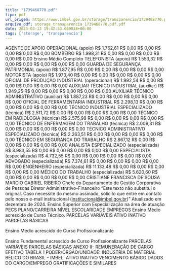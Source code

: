 ```yaml
---
title: "1739468770.pdf"
tipo: pdf
url_origem: https://www.imbel.gov.br/storage/transparencia/1739468770.pdf
arquivo_pdf: storage_transparencia_1739468770.pdf.pdf
date: 2025-03-13 19:42:53.669038+00:00
tags: ['storage', 'transparencia']
---
```


AGENTE DE APOIO OPERACIONAL (apoio)
R$ 1.762,61
R$ 0,00
R$ 0,00
R$ 0,00
R$ 0,00
R$ 0,00
BOMBEIRO
R$ 1.998,31
R$ 0,00
R$ 0,00
R$ 0,00
R$ 0,00
R$ 0,00
Ensino Médio Completo
TELEFONISTA (apoio)
R$ 1.553,32
R$ 0,00
R$ 0,00
R$ 0,00
R$ 0,00
R$ 0,00
GUARDA DE SEGURANÇA PATRIMONIAL (apoio)
R$ 1.877,95
R$ 0,00
R$ 0,00
R$ 0,00
R$ 0,00
R$ 0,00
MOTORISTA (apoio)
R$ 1.973,40
R$ 0,00
R$ 0,00
R$ 0,00
R$ 0,00
R$ 0,00
OFICIAL DE PRODUÇÃO INDUSTRIAL (operacional)
R$ 1.992,54
R$ 0,00
R$ 0,00
R$ 0,00
R$ 0,00
R$ 0,00
AUXILIAR TÉCNICO INDUSTRIAL (auxiliar)
R$ 1.949,25
R$ 0,00
R$ 0,00
R$ 0,00
R$ 0,00
R$ 0,00
AUXILIAR TÉCNICO ADMINISTRATIVO (auxiliar)
R$ 1.887,23
R$ 0,00
R$ 0,00
R$ 0,00
R$ 0,00
R$ 0,00
OFICIAL DE FERRAMENTARIA INDUSTRIAL 
R$ 2.298,13
R$ 0,00
R$ 0,00
R$ 0,00
R$ 0,00
R$ 0,00
TÉCNICO INDUSTRIAL ESPECIALIZADO (técnica)
R$ 2.511,72
R$ 0,00
R$ 0,00
R$ 0,00
R$ 0,00
R$ 0,00
TÉCNICO EM RADIOLOGIA (técnica)
R$ 2.575,98
R$ 0,00
R$ 0,00
R$ 0,00
R$ 0,00
R$ 0,00
TÉCNICO DE ENFERMAGEM DO TRABALHO (técnica)
R$ 2.009,31
R$ 0,00
R$ 0,00
R$ 0,00
R$ 0,00
R$ 0,00
TÉCNICO ADMINISTRATIVO ESPECIALIZADO (técnica)
R$ 2.263,51
R$ 0,00
R$ 0,00
R$ 0,00
R$ 0,00
R$ 0,00
TÉCNICO EM SEGURANÇA DO TRABALHO
R$ 2.867,12
R$ 0,00
R$ 0,00
R$ 0,00
R$ 0,00
R$ 0,00
ANALISTA ESPECIALIZADO (especializada)
R$ 3.983,55
R$ 0,00
R$ 0,00
R$ 0,00
R$ 0,00
R$ 0,00
ESPECIALISTA (especializada)
R$ 4.732,55
R$ 0,00
R$ 0,00
R$ 0,00
R$ 0,00
R$ 0,00
ADVOGADO (especializada)
R$ 7.374,61
R$ 0,00
R$ 0,00
R$ 0,00
R$ 0,00
R$ 0,00
ENGENHEIRO (especializada)
R$ 11.133,48
R$ 0,00
R$ 0,00
R$ 0,00
R$ 0,00
R$ 0,00
MÉDICO DO TRABALHO (especializada)
R$ 5.620,60
R$ 0,00
R$ 0,00
R$ 0,00
R$ 0,00
R$ 0,00
CRISTIANE FRANCISCA DE SOUSA
MARCIO GABRIEL RIBEIRO
Chefe do Departamento de Gestão Corporativa de Pessoas
Diretor Administrativo-Financeiro
             “Este texto não substitui o original. Caso necessite do mesmo assinado, solicito que entre em contato pelo nosso e-mail institucional (institucional@imbel.gov.br)”
Atualizado em dezembro de 2024.
Ensino Superior com Especialização na área de atuação
PECS
PLANO/CARREIRA
NÍVEL ESCOLARIDADE
EMPREGOS
Ensino Médio acrescido de Curso Técnico.
PARCELAS 
VARIÁVEIS
ATIVO
INATIVO
PARCELAS 
BÁSICAS
 
Ensino Médio acrescido de Curso Proﬁssionalizante 
 
Ensino Fundamental acrescido de Curso Proﬁssionalizante
PARCELAS 
VARIÁVEIS
PARCELAS 
BÁSICAS
ANEXO II- REMUNERAÇÃO DE CARGO EFETIVO
TABELA 1
PODER/ÓRGÃO/UNIDADE: INDÚSTRIA DE MATERIAL BÉLICO DO BRASIL - IMBEL.
ATIVO
INATIVO
VENCIMENTO BÁSICO
DADOS DO CARGO/EMPREGO
GRATIFICAÇÕES E SIMILARES

